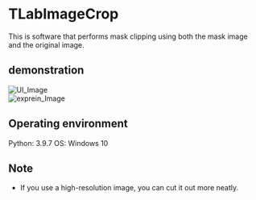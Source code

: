 # TLabImageCrop
This is software that performs mask clipping using both the mask image and the original image.  

## demonstration
![UI_Image](https://user-images.githubusercontent.com/121733943/210417448-ea13c818-c1f3-428c-8c33-e7c52565c292.png)  
![exprein_Image](https://user-images.githubusercontent.com/121733943/213297376-0bba3d5f-cfeb-4387-9098-a90e2e8bcd4a.png)


## Operating environment
Python: 3.9.7
OS: Windows 10

## Note
- If you use a high-resolution image, you can cut it out more neatly.  
